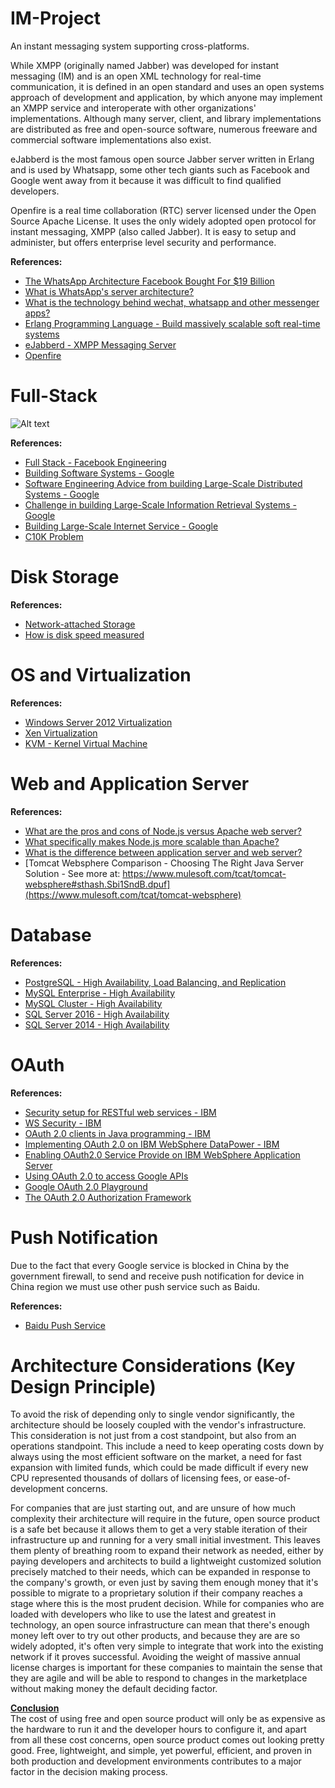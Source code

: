 # IM-Project

An instant messaging system supporting cross-platforms.

While XMPP (originally named Jabber) was developed for instant messaging (IM) and is an open XML technology for real-time communication, it is defined in an open standard and uses an open systems approach of development and application, by which anyone may implement an XMPP service and interoperate with other organizations' implementations. Although many server, client, and library implementations are distributed as free and open-source software, numerous freeware and commercial software implementations also exist.

eJabberd is the most famous open source Jabber server written in Erlang and is used by Whatsapp, some other tech giants such as Facebook and Google went away from it because it was difficult to find qualified developers.

Openfire is a real time collaboration (RTC) server licensed under the Open Source Apache License. It uses the only widely adopted open protocol for instant messaging, XMPP (also called Jabber). It is easy to setup and administer, but offers enterprise level security and performance.

<b>References:</b><br>
- [The WhatsApp Architecture Facebook Bought For $19 Billion](http://highscalability.com/blog/2014/2/26/the-whatsapp-architecture-facebook-bought-for-19-billion.html)
- [What is WhatsApp's server architecture?](https://www.quora.com/What-is-WhatsApps-server-architecture)
- [What is the technology behind wechat, whatsapp and other messenger apps?](http://stackoverflow.com/questions/19640703/what-is-the-technology-behind-wechat-whatsapp-and-other-messenger-apps)
- [Erlang Programming Language - Build massively scalable soft real-time systems](https://www.erlang.org/)
- [eJabberd - XMPP Messaging Server](https://docs.ejabberd.im/)
- [Openfire](http://www.igniterealtime.org/projects/openfire/)

# Full-Stack

![Alt text](http://docs.aws.amazon.com/gettingstarted/latest/wah-linux/images/architecture_linux.png)

<b>References:</b><br>
- [Full Stack - Facebook Engineering](https://www.facebook.com/notes/facebook-engineering/the-full-stack-part-i/461505383919/)
- [Building Software Systems - Google](http://static.googleusercontent.com/media/research.google.com/en//people/jeff/Stanford-DL-Nov-2010.pdf)
- [Software Engineering Advice from building Large-Scale Distributed Systems - Google](http://static.googleusercontent.com/media/research.google.com/en//people/jeff/stanford-295-talk.pdf)
- [Challenge in building Large-Scale Information Retrieval Systems - Google](http://static.googleusercontent.com/media/research.google.com/en//people/jeff/WSDM09-keynote.pdf)
- [Building Large-Scale Internet Service - Google](http://static.googleusercontent.com/media/research.google.com/en//people/jeff/SOCC2010-keynote-slides.pdf)
- [C10K Problem](https://en.wikipedia.org/wiki/C10k_problem)

# Disk Storage

<b>References:</b><br>
- [Network-attached Storage](https://en.wikipedia.org/wiki/Network-attached_storage)
- [How is disk speed measured](http://serverfault.com/questions/206370/how-is-disk-speed-measured-and-what-is-fast-how-long-should-a-copy-of-1500-gb-t)

# OS and Virtualization

<b>References:</b><br>
- [Windows Server 2012 Virtualization](https://www.microsoft.com/en-us/server-cloud/solutions/virtualization.aspx)
- [Xen Virtualization](http://www.xenproject.org/)
- [KVM - Kernel Virtual Machine](http://www.linux-kvm.org/page/Main_Page)

# Web and Application Server

<b>References:</b><br>
- [What are the pros and cons of Node.js versus Apache web server?](https://www.quora.com/What-are-the-pros-and-cons-of-Node-js-versus-Apache-web-server)
- [What specifically makes Node.js more scalable than Apache?](http://stackoverflow.com/questions/16578874/what-specifically-makes-node-js-more-scalable-than-apache)
- [What is the difference between application server and web server?](http://stackoverflow.com/questions/936197/what-is-the-difference-between-application-server-and-web-server)
- [Tomcat Websphere Comparison - Choosing The Right Java Server Solution - See more at: https://www.mulesoft.com/tcat/tomcat-websphere#sthash.Sbi1SndB.dpuf](https://www.mulesoft.com/tcat/tomcat-websphere)

# Database

<b>References:</b><br>
- [PostgreSQL - High Availability, Load Balancing, and Replication](http://www.postgresql.org/docs/9.0/static/high-availability.html)
- [MySQL Enterprise - High Availability](https://www.mysql.com/products/enterprise/high_availability.html)
- [MySQL Cluster - High Availability](https://www.mysql.com/products/cluster/availability.html)
- [SQL Server 2016 - High Availability](https://msdn.microsoft.com/en-us/library/ms190202.aspx)
- [SQL Server 2014 - High Availability](https://msdn.microsoft.com/en-us/library/cc645993(v=sql.120).aspx#High_availability)

# OAuth

<b>References:</b><br>
- [Security setup for RESTful web services - IBM](http://www.ibm.com/developerworks/websphere/library/techarticles/1312_ahmed/1312_ahmed.html)
- [WS Security - IBM](http://www.ibm.com/developerworks/webservices/tutorials/ws-understand-web-services4/ws-understand-web-services4.html)
- [OAuth 2.0 clients in Java programming - IBM](http://www.ibm.com/developerworks/library/se-oauthjavapt1/)
- [Implementing OAuth 2.0 on IBM WebSphere DataPower - IBM](http://www.ibm.com/developerworks/websphere/library/techarticles/1208_rasmussen/1208_rasmussen.html)
- [Enabling OAuth2.0 Service Provide on IBM WebSphere Application Server](http://www.ibm.com/developerworks/websphere/techjournal/1305_odonnell1/1305_odonnell1.html)
- [Using OAuth 2.0 to access Google APIs](http://developers.google.com/identity/protocols/OAuth2)
- [Google OAuth 2.0 Playground](http://developers.google.com/oauthplayground)
- [The OAuth 2.0 Authorization Framework](http://tools.ietf.org/html/rfc6749)

# Push Notification

Due to the fact that every Google service is blocked in China by the government firewall, to send and receive push notification for device in China region we must use other push service such as Baidu. 

<b>References:</b><br>
- [Baidu Push Service](http://push.baidu.com/)

# Architecture Considerations (Key Design Principle)

To avoid the risk of depending only to single vendor significantly, the architecture should be loosely coupled with the vendor's infrastructure. This consideration is not just from a cost standpoint, but also from an operations standpoint. This include a need to keep operating costs down by always using the most efficient software on the market, a need for fast expansion with limited funds, which could be made difficult if every new CPU represented thousands of dollars of licensing fees, or ease-of-development concerns.

For companies that are just starting out, and are unsure of how much complexity their architecture will require in the future, open source product is a safe bet because it allows them to get a very stable iteration of their infrastructure up and running for a very small initial investment. This leaves them plenty of breathing room to expand their network as needed, either by paying developers and architects to build a lightweight customized solution precisely matched to their needs, which can be expanded in response to the company's growth, or even just by saving them enough money that it's possible to migrate to a proprietary solution if their company reaches a stage where this is the most prudent decision. While for companies who are loaded with developers who like to use the latest and greatest in technology, an open source infrastructure can mean that there's enough money left over to try out other products, and because they are are so widely adopted, it's often very simple to integrate that work into the existing network if it proves successful. Avoiding the weight of massive annual license charges is important for these companies to maintain the sense that they are agile and will be able to respond to changes in the marketplace without making money the default deciding factor. 

<u><b>Conclusion</b></u><br>
The cost of using free and open source product will only be as expensive as the hardware to run it and the developer hours to configure it, and apart from all these cost concerns, open source product comes out looking pretty good. Free, lightweight, and simple, yet powerful, efficient, and proven in both production and development environments contributes to a major factor in the decision making process.
